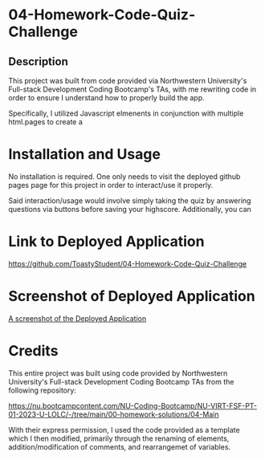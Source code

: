 # 04-Homework-Code-Quiz-Challenge

## Description
This project was built from code provided via Northwestern University's Full-stack Development Coding Bootcamp's TAs, with me rewriting code in order to ensure I understand how to properly build the app.

Specifically, I utilized Javascript elmenents in conjunction with multiple html.pages to create a 

# Installation and Usage
No installation is required. One only needs to visit the deployed github pages page for this project in order to interact/use it properly. 

Said interaction/usage would involve simply taking the quiz by answering questions via buttons before saving your highscore. Additionally, you can 

# Link to Deployed Application
https://github.com/ToastyStudent/04-Homework-Code-Quiz-Challenge

# Screenshot of Deployed Application
[A screenshot of the Deployed Application](./assets/03-Homework%20Screenshot.png)

# Credits
This entire project was built using code provided by Northwestern University's Full-stack Development Coding Bootcamp TAs from the following repository:

https://nu.bootcampcontent.com/NU-Coding-Bootcamp/NU-VIRT-FSF-PT-01-2023-U-LOLC/-/tree/main/00-homework-solutions/04-Main

With their express permission, I used the code provided as a template which I then modified, primarily through the renaming of elements, addition/modification of comments, and rearrangemet of variables.


